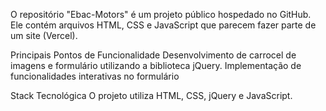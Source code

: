 O repositório "Ebac-Motors" é um projeto público hospedado no GitHub. 
Ele contém arquivos HTML, CSS e JavaScript que parecem fazer parte de um site (Vercel).

Principais Pontos de Funcionalidade
Desenvolvimento de carrocel de imagens e formulário utilizando a biblioteca jQuery.
Implementação de funcionalidades interativas no formulário

Stack Tecnológica
O projeto utiliza HTML, CSS, jQuery e JavaScript.
